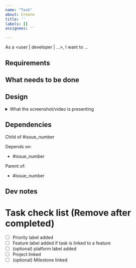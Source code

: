 ```yaml
---
name: "Task"
about: Create  
title: ''
labels: []
assignees: ''

---
```

As a <user | developer | ...>, I want to ...

## Requirements

<!--- Details all the requirements that need to be fulfilled to consider this task done --->
<!--- Usually it's a bullet point list with few to no technical details --->
<!--- If you aren't ready to write this section add the `need grooming` label--->

## What needs to be done

<!--- Take again the requirements and convert them into a technical implementation steps. --->
<!--- If you aren't ready to write this section add the `need investigation` label--->


## Design
<!--- Add here wireframes, figma link, gif, screenshot, anything that represent the UI to implement --->
<!--- If design is needed but not done, add the `need design` label --->
<!--- Remove this section if no UI changes are needed --->

<details>
    <summary>What the screenshot/video is presenting</summary> 
    <!--- Drag & drop your screenshot/video here or provide link --->
</details>

## Dependencies
<!--- List all the related issues --->

Child of #issue_number

Depends on:
<!--- All issues that needs to be resolved to start this issue. Remove if empty --->
- #issue_number

Parent of:
<!--- All the related issues. Remove if empty --->
- #issue_number

## Dev notes

<!--- Optional section where you can put anything that can help the development --->

# Task check list (Remove after completed)

- [ ] Priority label added
- [ ] Feature label added if task is linked to a feature
- [ ] (optional) platform label added
- [ ] Project linked
- [ ] (optional) Milestone linked